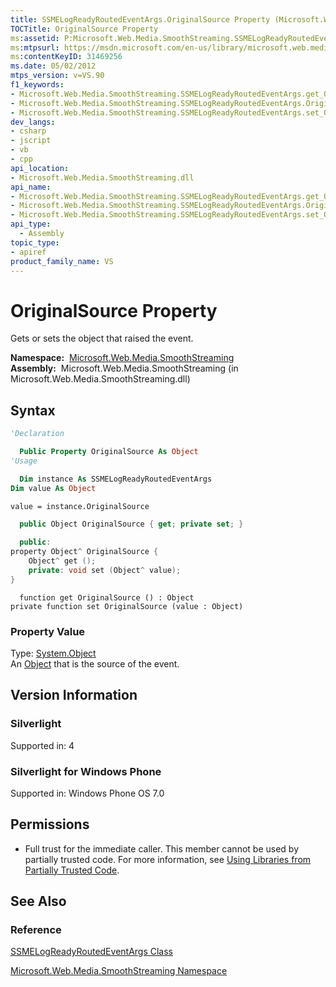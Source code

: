 ```yaml
---
title: SSMELogReadyRoutedEventArgs.OriginalSource Property (Microsoft.Web.Media.SmoothStreaming)
TOCTitle: OriginalSource Property
ms:assetid: P:Microsoft.Web.Media.SmoothStreaming.SSMELogReadyRoutedEventArgs.OriginalSource
ms:mtpsurl: https://msdn.microsoft.com/en-us/library/microsoft.web.media.smoothstreaming.ssmelogreadyroutedeventargs.originalsource(v=VS.90)
ms:contentKeyID: 31469256
ms.date: 05/02/2012
mtps_version: v=VS.90
f1_keywords:
- Microsoft.Web.Media.SmoothStreaming.SSMELogReadyRoutedEventArgs.get_OriginalSource
- Microsoft.Web.Media.SmoothStreaming.SSMELogReadyRoutedEventArgs.OriginalSource
- Microsoft.Web.Media.SmoothStreaming.SSMELogReadyRoutedEventArgs.set_OriginalSource
dev_langs:
- csharp
- jscript
- vb
- cpp
api_location:
- Microsoft.Web.Media.SmoothStreaming.dll
api_name:
- Microsoft.Web.Media.SmoothStreaming.SSMELogReadyRoutedEventArgs.get_OriginalSource
- Microsoft.Web.Media.SmoothStreaming.SSMELogReadyRoutedEventArgs.OriginalSource
- Microsoft.Web.Media.SmoothStreaming.SSMELogReadyRoutedEventArgs.set_OriginalSource
api_type:
  - Assembly
topic_type:
- apiref
product_family_name: VS
---
```


# OriginalSource Property

Gets or sets the object that raised the event.

**Namespace:**  [Microsoft.Web.Media.SmoothStreaming](microsoft-web-media-smoothstreaming-namespace_1.md)  
**Assembly:**  Microsoft.Web.Media.SmoothStreaming (in Microsoft.Web.Media.SmoothStreaming.dll)

## Syntax

```vb
'Declaration

  Public Property OriginalSource As Object
'Usage

  Dim instance As SSMELogReadyRoutedEventArgs
Dim value As Object

value = instance.OriginalSource
```

```csharp
  public Object OriginalSource { get; private set; }
```

```cpp
  public:
property Object^ OriginalSource {
    Object^ get ();
    private: void set (Object^ value);
}
```

```jscript
  function get OriginalSource () : Object
private function set OriginalSource (value : Object)
```

### Property Value

Type: [System.Object](https://msdn.microsoft.com/library/e5kfa45b)  
An [Object](https://msdn.microsoft.com/library/e5kfa45b) that is the source of the event.  

## Version Information

### Silverlight

Supported in: 4  

### Silverlight for Windows Phone

Supported in: Windows Phone OS 7.0  

## Permissions

  - Full trust for the immediate caller. This member cannot be used by partially trusted code. For more information, see [Using Libraries from Partially Trusted Code](https://msdn.microsoft.com/library/8skskf63).

## See Also

### Reference

[SSMELogReadyRoutedEventArgs Class](ssmelogreadyroutedeventargs-class-microsoft-web-media-smoothstreaming_1.md)

[Microsoft.Web.Media.SmoothStreaming Namespace](microsoft-web-media-smoothstreaming-namespace_1.md)

